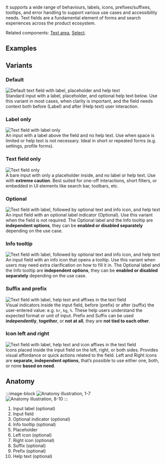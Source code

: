 It supports a wide range of behaviours, labels, icons, prefixes/suffixes, tooltips, and error handling to support various use cases and accessibility needs. Text fields are a fundamental element of forms and search experiences across the product ecosystem.

Related components: [Text area](../textarea/index.md), [Select](../select/index.md).

## Examples
<ThemeSwitcher />
<textfield-example />

## Variants

### Default

<div class="grid grid-cols-2 gap-24 py-16">
  <div>
    <img src="/components/textfield/overview-variants-default.svg" alt="Default text field with label, placeholder and help text" />
  </div>

  <div>
  Standard input with a label, placeholder, and optional help text below. Use this variant in most cases, when clarity is important, and the field needs context both before (Label) and after (Help text) user interaction.
  </div>
</div>

### Label only 

<div class="grid grid-cols-2 gap-24 py-16">
  <div>
    <img src="/components/textfield/overview-variants-label_only.svg" alt="Text field with label only" />
  </div>

  <div>
  An input with a label above the field and no help text. Use when space is limited or help text is not necessary. Ideal in short or repeated forms (e.g. settings, profile forms).
  </div>
</div>

### Text field only

<div class="grid grid-cols-2 gap-24 py-16">
  <div>
    <img src="/components/textfield/overview-variants-text_field_only.svg" alt="Text field only" />
  </div>

  <div>
  A bare input with only a placeholder inside, and no label or help text. Use with <b>extreme caution</b>. Best suited for one-off interactions, short filters, or embedded in UI elements like search bar, toolbars, etc.
  </div>
</div>

### Optional

<div class="grid grid-cols-2 gap-24 py-16">
  <div>
    <img src="/components/textfield/overview-variants-optional.svg" alt="Text field with label, followed by optional text and info icon, and help text" />
  </div>

  <div>
  An input field with an optional label indicator (Optional). Use this variant when the field is not required. The Optional label and the Info tooltip are <b>independent options</b>, they can be <b>enabled or disabled separately</b> depending on the use case.
  </div>
</div>

### Info tooltip

<div class="grid grid-cols-2 gap-24 py-16">
  <div>
    <img src="/components/textfield/overview-variants-info_tooltip.svg" alt="Text field with label, followed by optional text and info icon, and help text" />
  </div>

  <div>
  An input field with an info icon that opens a tooltip. Use this variant when users may need extra clarification on how to fill it in. The Optional label and the Info tooltip are <b>independent options</b>, they can be <b>enabled or disabled separately</b> depending on the use case.
  </div>
</div>

### Suffix and prefix

<div class="grid grid-cols-2 gap-24 py-16">
  <div>
    <img src="/components/textfield/overview-variants-affixes.svg" alt="Text field with label, help text and affixes in the text field" />
  </div>

  <div>
  Visual indicators inside the input field, before (prefix) or after (suffix) the user-entered value: e.g. <code>kr</code>, <code>kg</code>, <code>%</code>. These help users understand the expected format or unit of input. Prefix and Suffix can be used <b>independently</b>, <b>together</b>, or <b>not at all</b>, they are <b>not tied to each other</b>.
  </div>
</div>

### Icon left and right

<div class="grid grid-cols-2 gap-24 py-16">
  <div>
    <img src="/components/textfield/overview-variants-icon.svg" alt="Text field with label, help text and icon affixes in the text field" />
  </div>

  <div>
  Icons placed inside the input field on the left, right, or both sides. Provides visual affordance or quick actions related to the field. Left and Right icons are <b>separate, independent options</b>, that’s possible to use either one, both, or none <b>based on need</b>.
  </div>
</div>

## Anatomy

:::image-block
![Anatomy illustration, 1-7](/components/textfield/overview-anatomy-1.svg)
<br />
![Anatomy illustration, 8-10](/components/textfield/overview-anatomy-2.svg)
:::

1. Input label (optional)
2. Input field 
3. Optional indicator (optional)
4. Info tooltip (optional)
5. Placeholder
6. Left icon (optional)
7. Right icon (optional)
8. Suffix (optional)
9. Prefix (optional)
10. Help text (optional)